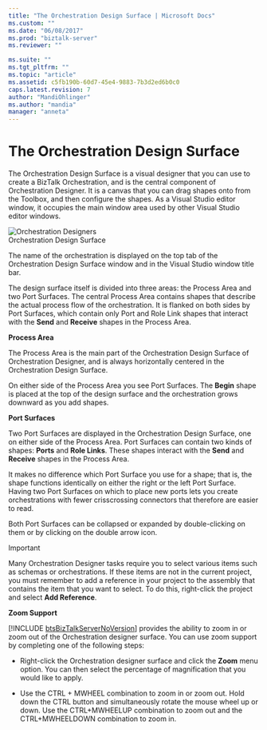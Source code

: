 ```yaml
---
title: "The Orchestration Design Surface | Microsoft Docs"
ms.custom: ""
ms.date: "06/08/2017"
ms.prod: "biztalk-server"
ms.reviewer: ""

ms.suite: ""
ms.tgt_pltfrm: ""
ms.topic: "article"
ms.assetid: c5fb190b-60d7-45e4-9883-7b3d2ed6b0c0
caps.latest.revision: 7
author: "MandiOhlinger"
ms.author: "mandia"
manager: "anneta"
---
```

# The Orchestration Design Surface
The Orchestration Design Surface is a visual designer that you can use to create a BizTalk Orchestration, and is the central component of Orchestration Designer. It is a canvas that you can drag shapes onto from the Toolbox, and then configure the shapes. As a Visual Studio editor window, it occupies the main window area used by other Visual Studio editor windows.  
  
 ![Orchestration Designers](../core/media/b96c16e5-58a2-4d8e-b66c-485864846cec.gif "b96c16e5-58a2-4d8e-b66c-485864846cec")  
Orchestration Design Surface  
  
 The name of the orchestration is displayed on the top tab of the Orchestration Design Surface window and in the Visual Studio window title bar.  
  
 The design surface itself is divided into three areas: the Process Area and two Port Surfaces. The central Process Area contains shapes that describe the actual process flow of the orchestration. It is flanked on both sides by Port Surfaces, which contain only Port and Role Link shapes that interact with the **Send** and **Receive** shapes in the Process Area.  
  
 **Process Area**  
  
 The Process Area is the main part of the Orchestration Design Surface of Orchestration Designer, and is always horizontally centered in the Orchestration Design Surface.  
  
 On either side of the Process Area you see Port Surfaces. The **Begin** shape is placed at the top of the design surface and the orchestration grows downward as you add shapes.  
  
 **Port Surfaces**  
  
 Two Port Surfaces are displayed in the Orchestration Design Surface, one on either side of the Process Area. Port Surfaces can contain two kinds of shapes: **Ports** and **Role Links**. These shapes interact with the **Send** and **Receive** shapes in the Process Area.  
  
 It makes no difference which Port Surface you use for a shape; that is, the shape functions identically on either the right or the left Port Surface. Having two Port Surfaces on which to place new ports lets you create orchestrations with fewer crisscrossing connectors that therefore are easier to read.  
  
 Both Port Surfaces can be collapsed or expanded by double-clicking on them or by clicking on the double arrow icon.  
  
> [!IMPORTANT]
>  Many Orchestration Designer tasks require you to select various items such as schemas or orchestrations. If these items are not in the current project, you must remember to add a reference in your project to the assembly that contains the item that you want to select. To do this, right-click the project and select **Add Reference**.  
  
 **Zoom Support**  
  
 [!INCLUDE [btsBizTalkServerNoVersion](../includes/btsbiztalkservernoversion-md.md)] provides the ability to zoom in or zoom out of the Orchestration designer surface. You can use zoom support by completing one of the following steps:  
  
-   Right-click the Orchestration designer surface and click the **Zoom** menu option. You can then select the percentage of magnification that you would like to apply.  
  
-   Use the CTRL + MWHEEL combination to zoom in or zoom out. Hold down the CTRL button and simultaneously rotate the mouse wheel up or down. Use the CTRL+MWHEELUP combination to zoom out and the CTRL+MWHEELDOWN combination to zoom in.